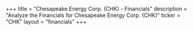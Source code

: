 +++
title = "Chesapeake Energy Corp. (CHK) - Financials"
description = "Analyze the Financials for Chesapeake Energy Corp. (CHK)"
ticker = "CHK"
layout = "financials"
+++

